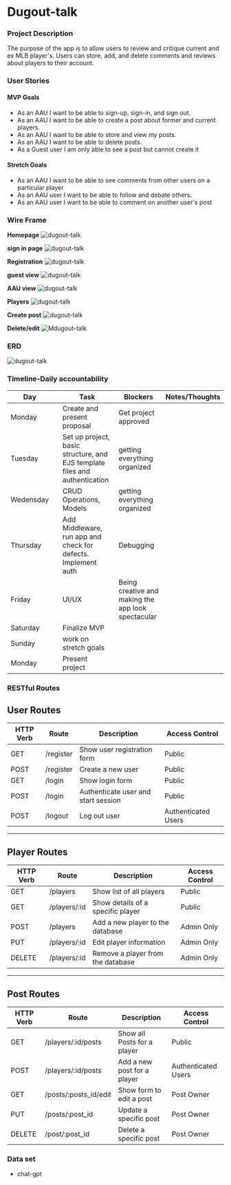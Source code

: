 # Dugout-talk

### Project Description
The purpose of the app is to allow users to review and critique current and ex MLB player's. Users can store, add, and delete comments and reviews about players to their account.

### User Stories
#### MVP Goals 
* As an AAU I want to be able to sign-up, sign-in, and sign out.
* As an AAU I want to be able to create a post about former and current players. 
* As an AAU I want to be able to store and view my posts.
* As an AAU I want to be able to delete posts.
* As a Guest user I am only able to see a post but cannot create it

#### Stretch Goals
* As an AAU I want to be able to see comments from other users on a particular player
* As an AAU user I want to be able to follow and debate others. 
* As an AAU user I want to be able to comment on another user's post
### Wire Frame
**Homepage**
![dugout-talk](./Assets/Landing-page.png)

**sign in page**
![dugout-talk](./Assets/Sign-in-page.png)

**Registration**
![dugout-talk ](./Assets/Registration-page.png) 

**guest view**
![dugout-talk](./Assets/Guest-view.png)

**AAU view**
![dugout-talk ](./Assets/AAU%20homepage.png)

**Players**
![dugout-talk ](./Assets/player-list.png)

**Create post**
![dugout-talk ](./Assets/create-post.png)

**Delete/edit**
![Mdugout-talk](./Assets/AAU-post-creation.png)

### ERD
![dugout-talk](./Assets/ERD.png)




### Timeline-Daily accountability
| Day       |   | Task                        | Blockers | Notes/Thoughts |
|-----------|---|-----------------------------|----------|----------------|
| Monday    |   | Create and present proposal |   Get project approved       |                |  
| Tuesday   |   | Set up project, basic structure, and EJS template files and authentication   |   getting everything organized       |                |
| Wedensday |   |  CRUD Operations, Models     |    getting everything organized    |                |
| Thursday  |   |  Add Middleware, run app and check for defects. Implement auth            |      Debugging    |                |
| Friday    |   | UI/UX                 |       Being creative and making the app look spectacular   |                |
| Saturday  |   | Finalize MVP        |          |                |
| Sunday    |   | work on stretch goals              |          |                |
| Monday    |   | Present project                     |          |                |

### RESTful Routes
## **User Routes**
| HTTP Verb | Route         | Description                      | Access Control |
|-----------|--------------|----------------------------------|---------------|
| GET       | /register    | Show user registration form     | Public       |
| POST      | /register    | Create a new user               | Public       |
| GET       | /login       | Show login form                 | Public       |
| POST      | /login       | Authenticate user and start session | Public |
| POST      | /logout      | Log out user                    | Authenticated Users |

---

## **Player Routes**
| HTTP Verb | Route         | Description                      | Access Control |
|-----------|--------------|----------------------------------|---------------|
| GET       | /players      | Show list of all players        | Public       |
| GET       | /players/:id  | Show details of a specific player | Public |
| POST      | /players      | Add a new player to the database | Admin Only |
| PUT       | /players/:id  | Edit player information         | Admin Only |
| DELETE    | /players/:id  | Remove a player from the database | Admin Only |

---

## **Post Routes**
| HTTP Verb | Route                | Description                      | Access Control |
|-----------|-----------------------|----------------------------------|---------------|
| GET       | /players/:id/posts  | Show all Posts for a player  | Public       |
| POST      | /players/:id/posts  | Add a new post for a player  | Authenticated Users |
| GET       | /posts/:posts_id/edit | Show form to edit a post | Post Owner |
| PUT       | /posts/:post_id   | Update a specific post       | Post Owner |
| DELETE    | /post/:post_id   | Delete a specific post       | Post Owner |

### **Data set**
* chat-gpt